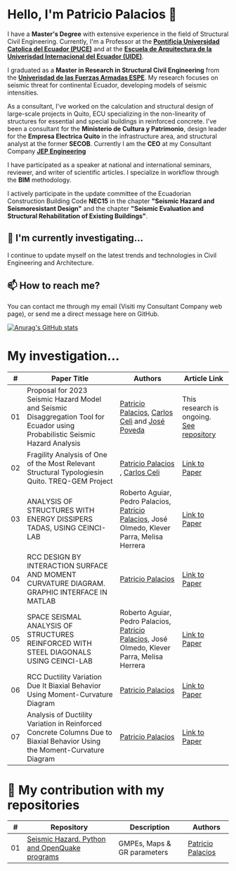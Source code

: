 # Hello, I'm Patricio Palacios 👋

I have a **Master's Degree** with extensive experience in the field of Structural Civil Engineering. Currently, I'm a Professor at the [**Pontificia Universidad Catolica del Ecuador (PUCE)**](https://www.puce.edu.ec/) and at the [**Escuela de Arquitectura de la Univerisdad Internacional del Ecuador (UIDE)**](https://www.uide.edu.ec/).

I graduated as a **Master in Research in Structural Civil Engineering** from the [**Univerisdad de las Fuerzas Armadas ESPE**](https://www.espe.edu.ec/). My research focuses on seismic threat for continental Ecuador, developing models of seismic intensities.

As a consultant, I've worked on the calculation and structural design of large-scale projects in Quito, ECU specializing in the non-linearity of structures for essential and special buildings in reinforced concrete. I've been a consultant for the **Ministerio de Cultura y Patrimonio**, design leader for the **Empresa Electrica Quito** in the infrastructure area, and structural analyst at the former **SECOB**. Currently I am the **CEO** at my Consultant Company [**JEP Engineering**
](https://www.jepengineering.com/)

I have participated as a speaker at national and international seminars, reviewer, and writer of scientific articles. I specialize in workflow through the **BIM** methodology.

I actively participate in the update committee of the Ecuadorian Construction Building Code **NEC15** in the chapter **"Seismic Hazard and Seismoresistant Design"** and the chapter **"Seismic Evaluation and Structural Rehabilitation of Existing Buildings"**.

## 🌱 I'm currently investigating...

I continue to update myself on the latest trends and technologies in Civil Engineering and Architecture.

## 📫 How to reach me?

You can contact me through my email (Visiti my Consultant Company web page), or send me a direct message here on GitHub.



[![
Anurag's GitHub stats](https://github-readme-stats.vercel.app/api?username=ppalacios92)](https://github.com/anuraghazra/github-readme-stats)


# My investigation...

| # | Paper Title      | Authors                | Article Link                                               |
|--------------|------------------|------------------------|------------------------------------------------------------|
| 01          | Proposal for 2023 Seismic Hazard Model and Seismic Disaggregation Tool for Ecuador using Probabilistic Seismic Hazard Analysis  | [Patricio Palacios](https://github.com/ppalacios92), [Carlos Celi](https://github.com/Normando1945) and [José Poveda](https://github.com/JosePovedaHinojosa)                   | This research is ongoing. [See repository](https://github.com/ppalacios92/SeismicHazard2023_poe0.1_50y)      |
| 02            | Fragility Analysis of One of the Most Relevant Structural Typologiesin Quito. TREQ-GEM Project    | [Patricio Palacios](https://github.com/ppalacios92) , [Carlos Celi](https://github.com/Normando1945)    | [Link to Paper](https://doi.org/10.33333/rp.vol51n2.01)               |
| 03            | ANALYSIS OF STRUCTURES WITH ENERGY DISSIPERS TADAS, USING CEINCI-LAB    | Roberto Aguiar, Pedro Palacios, [Patricio Palacios](https://github.com/ppalacios92), José Olmedo, Klever Parra, Melisa Herrera     | [Link to Paper](https://journal.espe.edu.ec/ojs/index.php/riie/article/view/1574)                |
| 04            | RCC DESIGN BY INTERACTION SURFACE AND MOMENT CURVATURE DIAGRAM. GRAPHIC INTERFACE IN MATLAB    | [Patricio Palacios](https://github.com/ppalacios92)     | [Link to Paper](https://journal.espe.edu.ec/ojs/index.php/riie/article/view/1620)      |
| 05          | SPACE SEISMAL ANALYSIS OF STRUCTURES REINFORCED WITH STEEL DIAGONALS USING CEINCI-LAB             | Roberto Aguiar, Pedro Palacios, [Patricio Palacios](https://github.com/ppalacios92), José Olmedo, Klever Parra, Melisa Herrera       | [Link to Paper](https://journal.espe.edu.ec/ojs/index.php/riie/article/view/1572)      |
| 06          | RCC Ductility Variation Due It Biaxial Behavior Using Moment-Curvature Diagram            | [Patricio Palacios](https://github.com/ppalacios92)      | [Link to Paper](https://www.researchgate.net/publication/319111715_RCC_Ductility_Variation_Due_It_Biaxial_Behavior_Using_Moment-Curvature_Diagram)      |
| 07          | Analysis of Ductility Variation in Reinforced Concrete Columns Due to Biaxial Behavior Using the Moment-Curvature Diagram           | [Patricio Palacios](https://github.com/ppalacios92)      | [Link to Paper](https://bibdigital.epn.edu.ec/handle/15000/17517)      |

# 🚀 My contribution with my repositories

| # | Repository      | Description                | Authors                                              |
|--------------|------------------|------------------------|------------------------------------------------------------|
| 01          | [Seismic Hazard. Python and OpenQuake programs](https://github.com/ppalacios92/SeismicHazardAnalysis)  | GMPEs, Maps & GR parameters   | [Patricio Palacios](https://github.com/ppalacios92)       |
